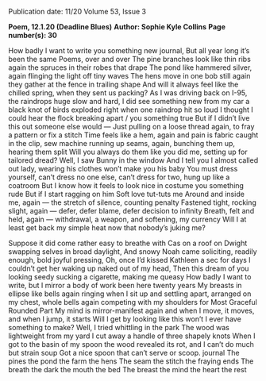 Publication date: 11/20
Volume 53, Issue 3

**Poem, 12.1.20 (Deadline Blues)**
**Author: Sophie Kyle Collins**
**Page number(s): 30**

How badly I want to write
 you something new
 journal,
But all year long it’s been the same
 Poems, over and over
The pine branches look like thin ribs again
 the spruces in their robes that drape 
The pond like hammered silver, again
 flinging the light off tiny waves
The hens move in one bob still again
 they gather at the fence in trailing shape
And will it always feel like the chilled spring,
 when they sent us packing?
As I was driving back on I-95,
 the raindrops huge slow and hard,
I did see something new from my car
 a black knot of birds exploded 
 right when one raindrop hit so loud 
I thought I could hear the flock breaking apart
/
 you something true
But if I didn’t live this out 
 someone else would —
Just pulling on a loose thread again,
 to fray a pattern or fix a stitch 
Time feels like a hem, again
 and pain is fabric caught in the clip,
 sew machine running up seams, again, 
 bunching them up, hearing them split
Will you always do them like you did me,
 setting up for tailored dread?
Well, I saw Bunny in the window 
And I tell you I almost called out 
 lady, wearing his clothes 
 won’t make you his baby
You must dress yourself, can’t dress no one else,
 can’t dress for two, hung up like a coatroom
But I know how it feels to look nice in costume
 you something rude
But if I start ragging on him
 Soft love tut-tuts me
Around and inside me, again
 — the stretch of silence, counting penalty
Fastened tight, rocking slight, again
 — defer, defer blame, defer decision to infinity
Breath, felt and held, again
 — withdrawal, a weapon, and softening, my currency 
Will I at least get back my simple heat
 now that nobody’s juking me?
 
 Suppose it did come rather easy 
 to breathe with Cas on a roof on Dwight 
 swapping selves in broad daylight,
And snowy Noah came soliciting, 
 readily enough, bold joyful pressing, 
Oh, once I’d kissed Kathleen a sec
 for days I couldn’t get 
 her waking up naked out of my head, 
Then this dream of you looking seedy 
 sucking a cigarette, making me queasy
How badly I want to write, 
but I mirror a body 
 of work been here twenty years
My breasts in ellipse like bells again
 ringing when I sit up and settling apart,
 arranged on my chest, whole bells again 
 competing with my shoulders for Most Graceful Rounded 
Part
My mind is mirror-manifest again
 and when I move, it moves, and when I jump, it starts
Will I get by looking like this 
 won’t I ever have something to make?
Well, I tried whittling in the park
The wood was lightweight from my yard 
 I cut away a handle of three shapely knots
When I got to the basin of my spoon
 the wood revealed its rot, and I 
 can’t do much but strain soup
Got a nice spoon that can’t serve or scoop. 
journal
The pines the pond the farm the hens
The seam the stitch the fraying ends
The breath the dark the mouth the bed
The breast the mind the heart the rest